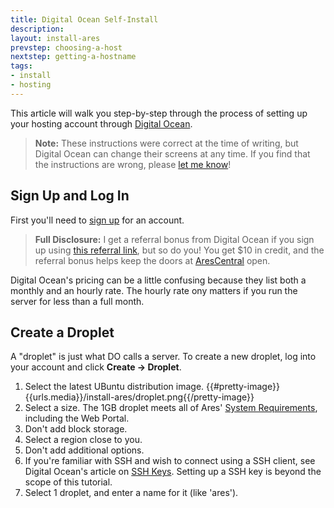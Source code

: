 ```yaml
---
title: Digital Ocean Self-Install
description:
layout: install-ares
prevstep: choosing-a-host
nextstep: getting-a-hostname
tags: 
- install
- hosting
---
```


This article will walk you step-by-step through the process of setting up your hosting account through [Digital Ocean](http://www.digitalocean.com/?refcode=5c07173bc1f2).

> <i class="fa fa-exclamation-triangle"></i> **Note:** These instructions were correct at the time of writing, but Digital Ocean can change their screens at any time.  If you find that the instructions are wrong, please [let me know](/feedback)!

## Sign Up and Log In

First you'll need to [sign up](http://www.digitalocean.com/?refcode=5c07173bc1f2) for an account.

> **Full Disclosure:** I get a referral bonus from Digital Ocean if you sign up using [this referral link](http://www.digitalocean.com/?refcode=5c07173bc1f2), but so do you!  You get $10 in credit, and the referral bonus helps keep the doors at [AresCentral](/arescentral) open.

Digital Ocean's pricing can be a little confusing because they list both a monthly and an hourly rate.  The hourly rate ony matters if you run the server for less than a full month.

## Create a Droplet

A "droplet" is just what DO calls a server.   To create a new droplet, log into your account and click **Create -> Droplet**.  

1. Select the latest UBuntu distribution image.
{{#pretty-image}}{{urls.media}}/install-ares/droplet.png{{/pretty-image}}
2. Select a size.  The 1GB droplet meets all of Ares' [System Requirements](/tutorials/install/system-requirements), including the Web Portal.
3. Don't add block storage.
4. Select a region close to you.
5. Don't add additional options.
6. If you're familiar with SSH and wish to connect using a SSH client, see Digital Ocean's article on [SSH Keys](https://www.digitalocean.com/community/tutorials/how-to-use-ssh-keys-with-putty-on-digitalocean-droplets-windows-users).  Setting up a SSH key is beyond the scope of this tutorial.
7. Select 1 droplet, and enter a name for it (like 'ares').
